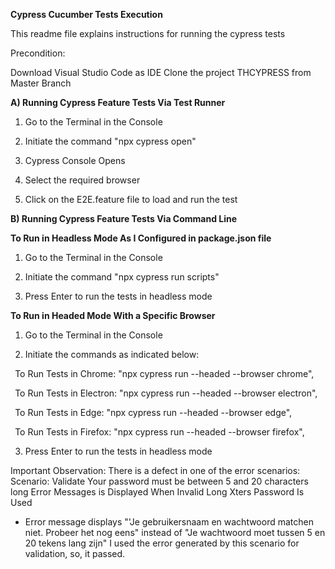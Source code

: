 ﻿**Cypress Cucumber Tests Execution**

This readme file explains instructions for running the cypress tests

Precondition:

Download Visual Studio Code as IDE
Clone the project THCYPRESS from Master Branch

**A) Running Cypress Feature Tests Via Test Runner**

1. Go to the Terminal in the Console 

2. Initiate the command "npx cypress open"

3. Cypress Console Opens 

4. Select the required browser

5. Click on the E2E.feature file to load and run the test

**B) Running Cypress Feature Tests Via Command Line**

**To Run in Headless Mode As I Configured in package.json file**

1. Go to the Terminal in the Console 

2. Initiate the command "npx cypress run scripts" 

3. Press Enter to run the tests in headless mode 

**To Run in Headed Mode With a Specific Browser**

1. Go to the Terminal in the Console 

2. Initiate the commands as indicated below:

` `To Run Tests in Chrome:   "npx cypress run  --headed --browser chrome",

` `To Run Tests in Electron: "npx cypress run  --headed --browser electron",

` `To Run Tests in Edge:     "npx cypress run   --headed --browser edge",

` `To Run Tests in Firefox:  "npx cypress run  --headed --browser firefox",

3. Press Enter to run the tests in headless mode

Important Observation:
There is a defect in one of the error scenarios: 
Scenario: Validate Your password must be between 5 and 20 characters long Error Messages is Displayed When Invalid Long Xters Password Is Used
- Error message displays "'Je gebruikersnaam en wachtwoord matchen niet. Probeer het nog eens" instead of "Je wachtwoord moet tussen 5 en 20 tekens lang zijn"
I used the error generated by this scenario for validation, so, it passed.